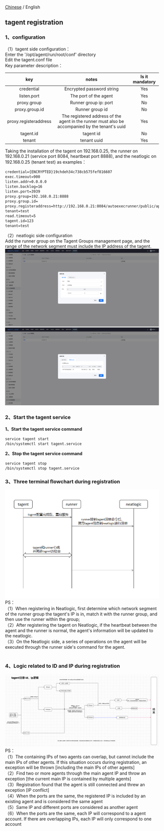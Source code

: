 [Chinese](README.md) / English

## tagent registration

### 1、configuration
（1）tagent side configuration：<br>
Enter the '/opt/agent/run/root/conf' directory<br>
Edit the tagent.conf file<br>
Key parameter description：<br>

|          key          |                                              notes                                              | Is it mandatory |
|:---------------------:|:-----------------------------------------------------------------------------------------------:|:---------------:|
|      credential       |                                    Encrypted password string                                    |       Yes       |
|      listen.port      |                                      The port of the agent                                      |       Yes       |
|      proxy.group      |                                      Runner group ip: port                                      |       No        |
|    proxy.group.id     |                                         Runner group id                                         |       No        |
| proxy.registeraddress | The registered address of the agent in the runner must also be accompanied by the tenant's uuid |       Yes       |
|       tagent.id       |                                            tagent id                                            |       No        |
|        tenant         |                                           tenant uuid                                           |       Yes       |


Taking the installation of the tagent on 192.168.0.25, the runner on 192.168.0.21 (service port 8084, heartbeat port 8888), and the neatlogic on 192.168.0.25 (tenant test) as examples：
```
credential={ENCRYPTED}19chdeh34c738cb575fef816607
exec.timeout=900
listen.addr=0.0.0.0
listen.backlog=16
listen.port=3939
proxy.group=192.168.0.21:8888
proxy.group.id=
proxy.registeraddress=http://192.168.0.21:8084/autoexecrunner/public/api/rest/tagent/register?tenant=test
read.timeout=5
tagent.id=123
tenant=test
```
（2）neatlogic side configuration<br>
Add the runner group on the Tagent Groups management page, and the range of the network segment must include the IP address of the tagent.
![img.png](README_IMAGES/img.png)
![img.png](README_IMAGES/img1.png)

### 2、Start the tagent service

**1、Start the tagent service command**
```
service tagent start
/bin/systemctl start tagent.service
```
**2、Stop the tagent service command**
```
service tagent stop
/bin/systemctl stop tagent.service 
```
### 3、Three terminal flowchart during registration

![img.png](README_IMAGES/img2.png)
PS：<br>
（1）When registering in Neatlogic, first determine which network segment of the runner group the tagent's IP is in, match it with the runner group, and then use the runner within the group;<br>
（2）After registering the tagent on Neatlogic, if the heartbeat between the agent and the runner is normal, the agent's information will be updated to the neatlogic.<br>
（3）On the Neatlogic side, a series of operations on the agent will be executed through the runner side's command for the agent.
<br>
<br>
### 4、Logic related to ID and IP during registration
![img_1.png](README_IMAGES/img3.png)
PS：<br>
（1）The containing IPs of two agents can overlap, but cannot include the main IPs of other agents. If this situation occurs during registration, an exception will be thrown [including the main IPs of other agents]<br>
（2）Find two or more agents through the main agent IP and throw an exception [the current main IP is contained by multiple agents]<br>
（3）Registration found that the agent is still connected and threw an exception [IP conflict]<br>
（4）When the ports are the same, the registered IP is included by an existing agent and is considered the same agent<br>
（5）Same IP and different ports are considered as another agent<br>
（6）When the ports are the same, each IP will correspond to a agent account. If there are overlapping IPs, each IP will only correspond to one account<br>
